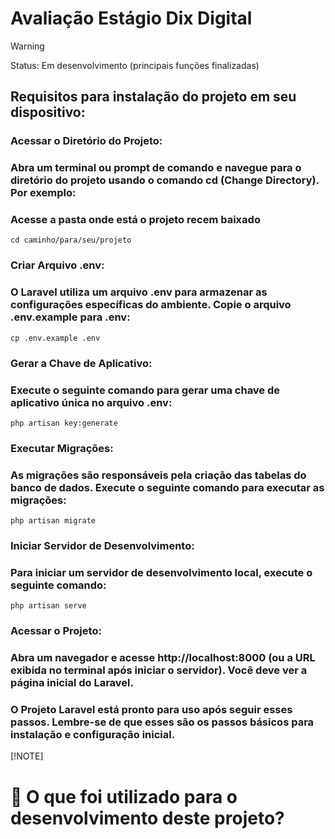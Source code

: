 <h1> Avaliação Estágio Dix Digital </h1>

> [!WARNING]
> Status: Em desenvolvimento (principais funções finalizadas)

## Requisitos para instalação do projeto em seu dispositivo:

### Acessar o Diretório do Projeto: 
### Abra um terminal ou prompt de comando e navegue para o diretório do projeto usando o comando cd (Change Directory). Por exemplo:

### Acesse a pasta onde está o projeto recem baixado
```
cd caminho/para/seu/projeto
```
### Criar Arquivo .env:
### O Laravel utiliza um arquivo .env para armazenar as configurações específicas do ambiente. Copie o arquivo .env.example para .env:
```
cp .env.example .env
```
### Gerar a Chave de Aplicativo:
### Execute o seguinte comando para gerar uma chave de aplicativo única no arquivo .env:
```
php artisan key:generate
```
### Executar Migrações:
### As migrações são responsáveis pela criação das tabelas do banco de dados. Execute o seguinte comando para executar as migrações:
```
php artisan migrate
```
### Iniciar Servidor de Desenvolvimento:
### Para iniciar um servidor de desenvolvimento local, execute o seguinte comando:
```
php artisan serve
```
### Acessar o Projeto:
### Abra um navegador e acesse http://localhost:8000 (ou a URL exibida no terminal após iniciar o servidor). Você deve ver a página inicial do Laravel.

### O Projeto Laravel está pronto para uso após seguir esses passos. Lembre-se de que esses são os passos básicos para instalação e configuração inicial. 

[!NOTE]
# 📖 O que foi utilizado para o desenvolvimento deste projeto?


